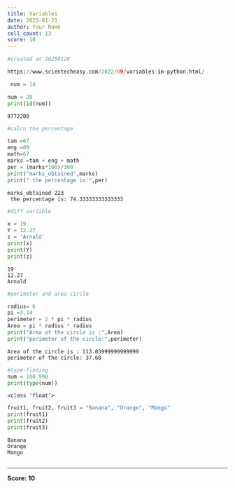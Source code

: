 ```yaml
---
title: Variables
date: 2025-01-21
author: Your Name
cell_count: 13
score: 10
---
```


```python
#created at 20250120
```


```python
https://www.scientecheasy.com/2022/09/variables-in-python.html/
```


```python
 num = 14
```


```python
num = 20
print(id(num))
```

    9772200



```python
#calcu the percentage
```


```python
tam =67
eng =89
math=67
marks =tam + eng + math
per = (marks*100)/300
print("marks_obtained",marks)
print(" the percentage is:",per)
```

    marks_obtained 223
     the percentage is: 74.33333333333333



```python
#diff variable
```


```python
x = 19
Y = 12.27
z = 'Arnald'
print(x)
print(Y)
print(z)
```

    19
    12.27
    Arnald



```python
#perimeter and area circle
```


```python
radius= 6
pi =3.14
perimeter = 2 * pi * radius
Area = pi * radius * radius
print("Area of the circle is :",Area)
print("perimeter of the circle:",perimeter)
```

    Area of the circle is : 113.03999999999999
    perimeter of the circle: 37.68



```python
#type-finding
num = 100.990
print(type(num))


```

    <class 'float'>



```python
fruit1, fruit2, fruit3 = "Banana", "Orange", "Mango"
print(fruit1)
print(fruit2)
print(fruit3)

```

    Banana
    Orange
    Mango



```python

```


---
**Score: 10**